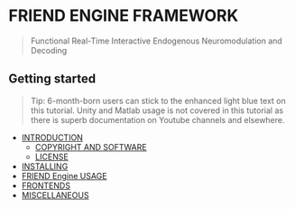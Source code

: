 # FRIEND ENGINE FRAMEWORK
> Functional Real-Time Interactive Endogenous Neuromodulation and Decoding


## Getting started

> Tip: 6-month-born users can stick to the enhanced light blue text on this tutorial. Unity and Matlab usage is not covered in this tutorial as there is superb documentation on Youtube channels and elsewhere.

* [INTRODUCTION](INTRODUCTION.md)
  * [COPYRIGHT AND SOFTWARE](/COPYRIGHT.md)
  * [LICENSE](/LICENSE)
* [INSTALLING](INSTALLING-FSL.md#fsl)
* [FRIEND Engine USAGE](USAGE.md)
* [FRONTENDS](FRONTENDS.md)
* [MISCELLANEOUS](MISCELLANEOUS.md)